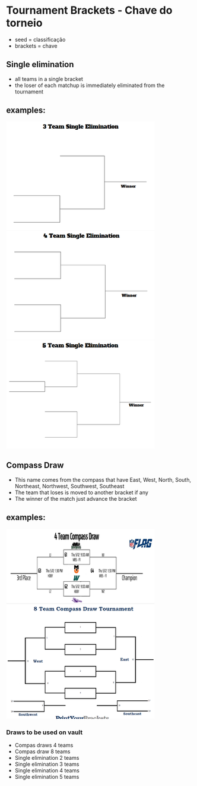 # Tournament Brackets - Chave do torneio

- seed = classificação
- brackets = chave

## Single elimination
- all teams in a single bracket
- the loser of each matchup is immediately eliminated from the tournament

## examples:
<img src="./src/assets/brackets/single-elimitation/3-teams.png" width="400px"  />
<img src="./src/assets/brackets/single-elimitation/4-teams.png" width="400px"  />
<img src="./src/assets/brackets/single-elimitation/5-teams.png" width="400px"  />



## Compass Draw
- This name comes from the compass that have East, West, North, South, Northeast, Northwest, Southwest, Southeast
- The team that loses is moved to another bracket if any
- The winner of the match just advance the bracket

## examples:
<img src="./src/assets/brackets/compass-draw/4-teams.png" width="400px"  />
<img src="./src/assets/brackets/compass-draw/8-teams.png" width="400px"  />







### Draws to be used on vault
- Compas draws 4 teams
- Compas draw 8 teams
- Single elimination 2 teams
- Single elimination 3 teams
- Single elimination 4 teams
- Single elimination 5 teams
